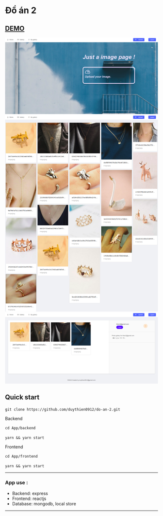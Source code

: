 # Đồ án 2

## [DEMO](https://uploadfile-duythien0914.c9users.io:8082/)

![Upload page](https://github.com/duythien0912/do-an-2/blob/master/Image/screencapture-sleepy-eyrie-34647-herokuapp-1527177235047.png)
![Upload page](https://github.com/duythien0912/do-an-2/blob/master/Image/screencapture-sleepy-eyrie-34647-herokuapp-gallery-1527177259165.png)
![Upload page](https://github.com/duythien0912/do-an-2/blob/master/Image/screencapture-sleepy-eyrie-34647-herokuapp-user-1527177268920.png)


## Quick start
`
git clone https://github.com/duythien0912/do-an-2.git
`

Backend
```
cd App/backend

yarn && yarn start
```

Frontend
```
cd App/frontend

yarn && yarn start
```

---
### App use : 
* Backend: express
* Frontend: reactjs
* Database: mongodb, local store
---
